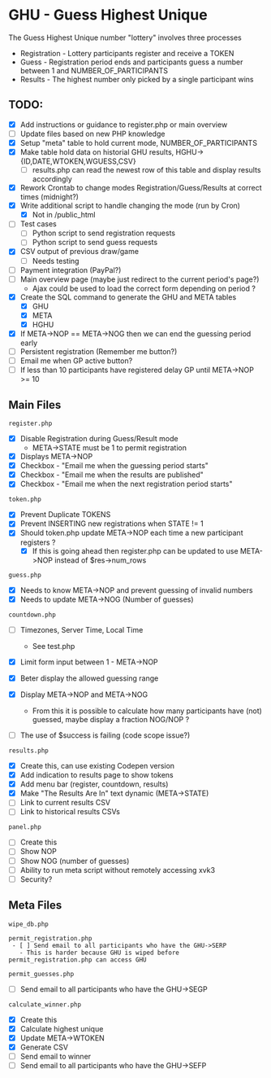# GHU - Guess Highest Unique

The Guess Highest Unique number "lottery" involves three processes
* Registration - Lottery participants register and receive a TOKEN
* Guess - Registration period ends and participants guess a number between 1 and NUMBER_OF_PARTICIPANTS
* Results - The highest number only picked by a single participant wins

## TODO:

 - [x] Add instructions or guidance to register.php or main overview
 - [ ] Update files based on new PHP knowledge
 - [x] Setup "meta" table to hold current mode, NUMBER_OF_PARTICIPANTS
 - [x] Make table hold data on historial GHU results, HGHU->{ID,DATE,WTOKEN,WGUESS,CSV}
   - [ ] results.php can read the newest row of this table and display results accordingly
 - [x] Rework Crontab to change modes Registration/Guess/Results at correct times (midnight?)
 - [x] Write additional script to handle changing the mode (run by Cron)
    - [x]  Not in /public_html
 - [ ] Test cases
    - [ ] Python script to send registration requests
    - [ ] Python script to send guess requests
 - [x] CSV output of previous draw/game
   - [ ] Needs testing
 - [ ] Payment integration (PayPal?)
 - [ ] Main overview page (maybe just redirect to the current period's page?)
   - Ajax could be used to load the correct form depending on period ?
 - [x] Create the SQL command to generate the GHU and META tables
   - [x] GHU
   - [x] META
   - [x] HGHU
 - [x] If META->NOP == META->NOG then we can end the guessing period early
 - [ ] Persistent registration (Remember me button?)
 - [ ] Email me when GP active button?
 - [ ] If less than 10 participants have registered delay GP until META->NOP >= 10

## Main Files

```
register.php
```
 - [x] Disable Registration during Guess/Result mode
    - META->STATE must be 1 to permit registration
 - [x] Displays META->NOP
 - [x] Checkbox - "Email me when the guessing period starts"
 - [x] Checkbox - "Email me when the results are published"
 - [x] Checkbox - "Email me when the next registration period starts"

```
token.php
```
 - [x] Prevent Duplicate TOKENS
 - [x] Prevent INSERTING new registrations when STATE != 1
 - [x] Should token.php update META->NOP each time a new participant registers ?
   - [x] If this is going ahead then register.php can be updated to use META->NOP instead of $res->num_rows

```
guess.php
```
 - [x] Needs to know META->NOP and prevent guessing of invalid numbers
 - [x] Needs to update META->NOG (Number of guesses)

```
countdown.php
```
 - [ ] Timezones, Server Time, Local Time
    - See test.php
 - [x] Limit form input between 1 - META->NOP
 - [x] Beter display the allowed guessing range
 - [x] Display META->NOP and META->NOG
   - From this it is possible to calculate how many participants have (not) guessed, maybe display a fraction NOG/NOP ?
 - [ ] The use of $success is failing (code scope issue?)


```
results.php
```
 - [x] Create this, can use existing Codepen version
 - [x] Add indication to results page to show tokens
 - [x] Add menu bar (register, countdown, results)
 - [x] Make "The Results Are In" text dynamic (META->STATE)
 - [ ] Link to current results CSV
 - [ ] Link to historical results CSVs

```
panel.php
```
 - [ ] Create this
 - [ ] Show NOP
 - [ ] Show NOG (number of guesses)
 - [ ] Ability to run meta script without remotely accessing xvk3
 - [ ] Security?

## Meta Files

```
wipe_db.php
```

```
permit_registration.php
 - [ ] Send email to all participants who have the GHU->SERP
   - This is harder because GHU is wiped before permit_registration.php can access GHU
```

```
permit_guesses.php
```
 - [ ] Send email to all participants who have the GHU->SEGP


```
calculate_winner.php
```
 - [x] Create this
 - [x] Calculate highest unique
 - [x] Update META->WTOKEN
 - [x] Generate CSV
 - [ ] Send email to winner
 - [ ] Send email to all participants who have the GHU->SEFP
